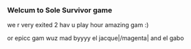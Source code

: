 ### Welcum to Sole Survivor game

we r very exited 2 hav u play hour amazing gam :)

or epicc gam wuz mad byyyy el jacque|/magenta| and el gabo